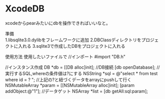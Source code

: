 XcodeDB
=======

xcodeからpearみたいにdbを操作できればいいなと。

準備<br />
1.libsqlite3.0.dylibをフレームワークに追加
2.DBClassディレクトリをプロジェクトに入れる
3.sqlite3で作成したDBをプロジェクトに入れる

使用方法
使用したいファイルで
//インポート
#import "DB.h"

//インスタンス作成
DB *db = [[DB alloc]init];
//DB接続
[db openDatabase];
//実行するSQL,whereの条件値は?にする
NSString *sql = @"select * from test where id = ? ";
//上記の?と紐づくデータをarrayにpushして行く
NSMutableArray *param = [[NSMutableArray alloc]init];
[param addObject:@"1"];
//データゲット
NSArray *list = [db getAll:sql:param];
